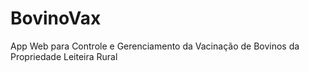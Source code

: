 # BovinoVax
App Web para Controle e Gerenciamento da Vacinação de Bovinos da Propriedade Leiteira Rural
